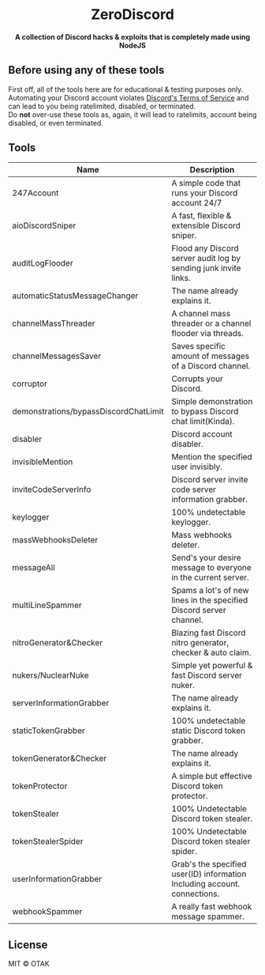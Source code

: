 <div align="center">
    <h1>ZeroDiscord</h1>
    <h4>A collection of Discord hacks & exploits that is completely made using NodeJS</h4>
</div>

## Before using any of these tools
First off, all of the tools here are for educational & testing purposes only. Automating your Discord account violates [Discord's Terms of Service](https://discord.com/tos) and can lead to you being ratelimited, disabled, or terminated.
<br>Do **not** over-use these tools as, again, it will lead to ratelimits, account being disabled, or even terminated.

## Tools
| Name | Description |
| ---- | ----------- |
| 247Account | A simple code that runs your Discord account 24/7 |
| aioDiscordSniper | A fast, flexible & extensible Discord sniper. |
| auditLogFlooder | Flood any Discord server audit log by sending junk invite links. |
| automaticStatusMessageChanger | The name already explains it. |
| channelMassThreader | A channel mass threader or a channel flooder via threads. |
| channelMessagesSaver | Saves specific amount of messages of a Discord channel. |
| corruptor | Corrupts your Discord. |
| demonstrations/bypassDiscordChatLimit | Simple demonstration to bypass Discord chat limit(Kinda). |
| disabler | Discord account disabler. |
| invisibleMention | Mention the specified user invisibly. |
| inviteCodeServerInfo | Discord server invite code server information grabber. |
| keylogger | 100% undetectable keylogger. |
| massWebhooksDeleter | Mass webhooks deleter. |
| messageAll | Send's your desire message to everyone in the current server. |
| multiLineSpammer | Spams a lot's of new lines in the specified Discord server channel. |
| nitroGenerator&Checker | Blazing fast Discord nitro generator, checker & auto claim. |
| nukers/NuclearNuke | Simple yet powerful & fast Discord server nuker. |
| serverInformationGrabber | The name already explains it. |
| staticTokenGrabber | 100% undetectable static Discord token grabber. |
| tokenGenerator&Checker | The name already explains it. |
| tokenProtector | A simple but effective Discord token protector. |
| tokenStealer | 100% Undetectable Discord token stealer. |
| tokenStealerSpider | 100% Undetectable Discord token stealer spider. |
| userInformationGrabber | Grab's the specified user(ID) information Including account. connections. |
| webhookSpammer | A really fast webhook message spammer. |

## License
MIT © OTAK
